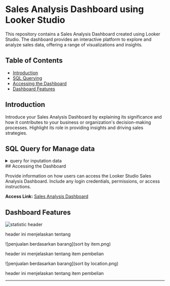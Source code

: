 # Sales Analysis Dashboard using Looker Studio

This repository contains a Sales Analysis Dashboard created using Looker Studio. The dashboard provides an interactive platform to explore and analyze sales data, offering a range of visualizations and insights.

## Table of Contents
- [Introduction](#introduction)
- [SQL Querying](#sql-query-for-manage-data)
- [Accessing the Dashboard](#accessing-the-dashboard)
- [Dashboard Features](#dashboard-features)

## Introduction

Introduce your Sales Analysis Dashboard by explaining its significance and how it contributes to your business or organization's decision-making processes. Highlight its role in providing insights and driving sales strategies.

## SQL Query for Manage data
<details>
<summary>query for inputation data</summary>
```
-- import table penjualan from csv --
CREATE TABLE penjualan (
    id_distributor INT,
    id_cabang INT,
    id_invoice INT,
    tanggal DATE,
    id_customer INT,
    id_barang INT,
    jumlah_barang INT,
    unit VARCHAR(255),
    harga DECIMAL,
    mata_uang VARCHAR(10),
    brand_id INT,
    lini VARCHAR(255)
);

COPY penjualan(id_distributor, id_cabang, id_invoice, tanggal, id_customer, id_barang, jumlah_barang, unit, harga, mata_uang, brand_id, lini)
FROM 'penjualan.csv' DELIMITER ',' CSV HEADER;


-- import table pelanggan from csv --
CREATE TABLE pelanggan (
    id_customer VARCHAR(255) PRIMARY KEY,
    "level" VARCHAR(255),
    nama VARCHAR(255),
    id_cabang_sales VARCHAR(255),
    cabang_sales VARCHAR(255),
    id_group VARCHAR(255),
    "group" VARCHAR(255)
);

COPY pelanggan(id_customer, level, nama, id_cabang_sales, cabang_sales, id_group, "group")
FROM 'pelanggan.csv' DELIMITER ',' CSV HEADER;

-- import table barang from csv --
CREATE TABLE barang (
    kode_barang VARCHAR(255) PRIMARY KEY,
    sektor VARCHAR(255),
    nama_barang VARCHAR(255),
    tipe VARCHAR(255),
    nama_tipe VARCHAR(255),
    kode_lini INT,
    lini VARCHAR(255),
    kemasan VARCHAR(255)
);

COPY barang(kode_barang, sektor, nama_barang, tipe, nama_tipe, kode_lini, lini, kemasan)
FROM 'barang.csv' DELIMITER ',' CSV HEADER;


-- membuat datamart analisis penjualan untuk menjadi acuan dashboard looker studio --
CREATE TABLE analisis_penjualan AS
SELECT DISTINCT
    pj.tanggal,
    pj.jumlah_barang,
    pj.harga,
    pj.lini,
    pl.nama AS nama_toko,
    pl.cabang_sales as kota,
    pl."group",
    b.nama_barang,
    b.kemasan
FROM penjualan AS pj
JOIN pelanggan AS pl ON pj.id_cabang = pl.id_cabang_sales
JOIN barang AS b ON pj.id_barang = b.kode_barang;```
</details>
## Accessing the Dashboard

Provide information on how users can access the Looker Studio Sales Analysis Dashboard. Include any login credentials, permissions, or access instructions.

**Access Link:** [Sales Analysis Dashboard](https://lookerstudio.google.com/reporting/8b42f3cf-49fc-43fa-903c-c5e4964d16a7/page/KTvdD)

## Dashboard Features

![statistic header](statistics.png)

header ini menjelaskan tentang

![penjualan berdasarkan barang](sort by item.png)

header ini menjelaskan tentang item pembelian

![penjualan berdasarkan barang](sort by location.png)

header ini menjelaskan tentang item pembelian



---
